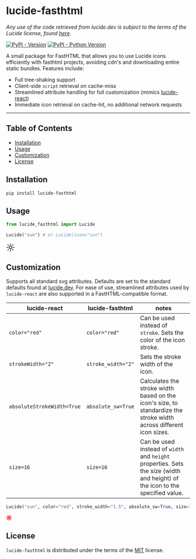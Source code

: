 # lucide-fasthtml

*Any use of the code retrieved from lucide.dev is subject to the terms of the Lucide license, found [here](https://lucide.dev/license).*

[![PyPI - Version](https://img.shields.io/pypi/v/lucide-fasthtml.svg)](https://pypi.org/project/lucide-fasthtml)
[![PyPI - Python Version](https://img.shields.io/pypi/pyversions/lucide-fasthtml.svg)](https://pypi.org/project/lucide-fasthtml)

A small package for FastHTML that allows you to use Lucide icons efficiently with fasthtml projects, avoiding cdn's and downloading entire static bundles. Features include:

- Full tree-shaking support
- Client-side `script` retrieval on cache-miss
- Streamlined attribute handling for full customization (mimics [lucide-react](https://lucide.dev/guide/packages/lucide-react))
- Immediate icon retrieval on cache-hit, no additional network requests
-----

## Table of Contents

- [Installation](#installation)
- [Usage](#usage)
- [Customization](#customization)
- [License](#license)

## Installation

```console
pip install lucide-fasthtml
```

## Usage

```python
from lucide_fasthtml import Lucide

Lucide("sun") # or Lucide(icon="sun")
```
<svg xmlns="http://www.w3.org/2000/svg" width="24" height="24" viewBox="0 0 24 24" fill="none" stroke="currentColor" stroke-width="2" stroke-linecap="round" stroke-linejoin="round" class="lucide lucide-sun"><circle cx="12" cy="12" r="4"/><path d="M12 2v2"/><path d="M12 20v2"/><path d="m4.93 4.93 1.41 1.41"/><path d="m17.66 17.66 1.41 1.41"/><path d="m2 12h2"/><path d="m20 12h2"/><path d="m6.34 17.66-1.41 1.41"/><path d="m19.07 4.93-1.41 1.41"/></svg>

## Customization

Supports all standard svg attributes. Defaults are set to the standard defaults found at [lucide.dev](https://lucide.dev). For ease of use, streamlined attributes used by `lucide-react` are also supported in a FastHTML-compatible format.

| lucide-react | lucide-fasthtml | notes |
| ------------- | --------------- | ----- |
| `color="red"` | `color="red"` | Can be used instead of `stroke`. Sets the color of the icon stroke. |
| `strokeWidth="2"` | `stroke_width="2"` | Sets the stroke width of the icon. |
| `absoluteStrokeWidth=True` | `absolute_sw=True` | Calculates the stroke width based on the icon's size, to standardize the stroke width across different icon sizes. |
| `size=16` | `size=16` | Can be used instead of `width` and `height` properties. Sets the size (width and height) of the icon to the specified value. |

```python
Lucide("sun", color="red", stroke_width="1.5", absolute_sw=True, size=16)
```
<svg xmlns="http://www.w3.org/2000/svg" width="16" height="16" viewBox="0 0 24 24" fill="none" stroke="red" stroke-width="3" stroke-linecap="round" stroke-linejoin="round"><circle cx="12" cy="12" r="4"/><path d="M12 2v2"/><path d="M12 20v2"/><path d="m4.93 4.93 1.41 1.41"/><path d="m17.66 17.66 1.41 1.41"/><path d="m2 12h2"/><path d="m20 12h2"/><path d="m6.34 17.66-1.41 1.41"/><path d="m19.07 4.93-1.41 1.41"/></svg>



## License

`lucide-fasthtml` is distributed under the terms of the [MIT](https://spdx.org/licenses/MIT.html) license.
